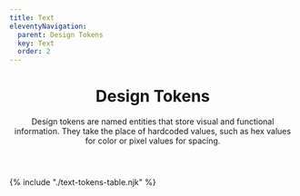 ```yaml
---
title: Text
eleventyNavigation:
  parent: Design Tokens
  key: Text
  order: 2
---
```


<header class="ds-tokens__main-heading">
<div class="ds-tokens__heading-wrapper">
  <h1 class="ds-heading-1">Design Tokens</h1>
  <p class="ds-tokens__heading-description">
  Design tokens are named entities that store visual and functional information. They take the place of hardcoded values, such as hex values for color or pixel values for spacing.
  </p>
</div>
</header>

<section class="ds-tokens__wrapper">
{% include "./text-tokens-table.njk" %}
</section>
